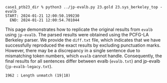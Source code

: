 ```
case1_ptb23_dir % python3 ../jp-evalb.py 23.gold 23.sys_berkeley_top -evalb 
START: 2024-01-21 12:00:50.199230
  END: 2024-01-21 12:00:54.701044
```

This page demonstrates how to replicate the original results from `evalb` using `jp-evalb`. The parsed results were obtained using the PCFG-LA Berkeley parser. We provide the `diff.txt` file, which indicates that we have successfully reproduced the exact results by excluding punctuation marks. However, there may be a discrepancy in a single sentence due to mismatching token numbers, which `evalb` cannot handle. Consequently, the final results for all sentences differ between evalb (`evalb.txt`) and jp-evalb (`jp-evalb-legacy.txt`).
```
1962 : Length unmatch (19|18)
```

